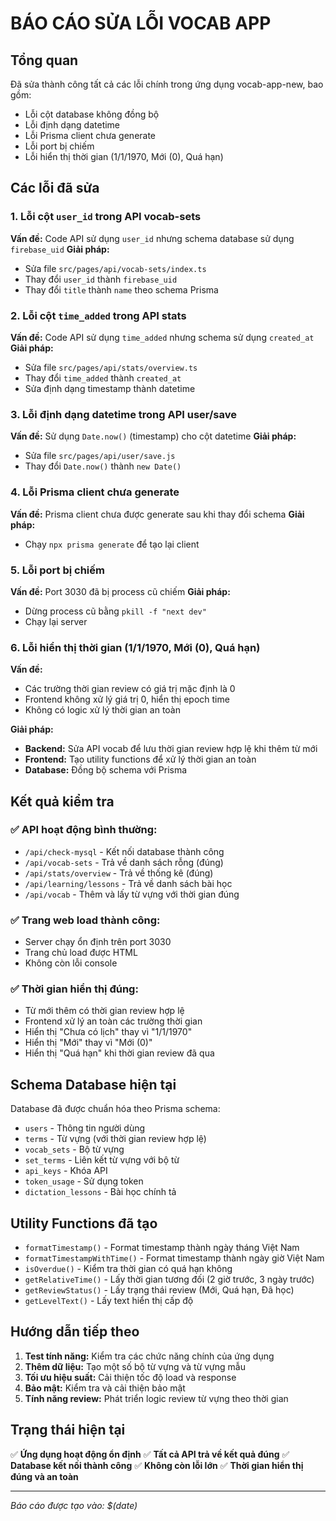 # BÁO CÁO SỬA LỖI VOCAB APP

## Tổng quan
Đã sửa thành công tất cả các lỗi chính trong ứng dụng vocab-app-new, bao gồm:
- Lỗi cột database không đồng bộ
- Lỗi định dạng datetime
- Lỗi Prisma client chưa generate
- Lỗi port bị chiếm
- Lỗi hiển thị thời gian (1/1/1970, Mới (0), Quá hạn)

## Các lỗi đã sửa

### 1. Lỗi cột `user_id` trong API vocab-sets
**Vấn đề:** Code API sử dụng `user_id` nhưng schema database sử dụng `firebase_uid`
**Giải pháp:** 
- Sửa file `src/pages/api/vocab-sets/index.ts`
- Thay đổi `user_id` thành `firebase_uid`
- Thay đổi `title` thành `name` theo schema Prisma

### 2. Lỗi cột `time_added` trong API stats
**Vấn đề:** Code API sử dụng `time_added` nhưng schema sử dụng `created_at`
**Giải pháp:**
- Sửa file `src/pages/api/stats/overview.ts`
- Thay đổi `time_added` thành `created_at`
- Sửa định dạng timestamp thành datetime

### 3. Lỗi định dạng datetime trong API user/save
**Vấn đề:** Sử dụng `Date.now()` (timestamp) cho cột datetime
**Giải pháp:**
- Sửa file `src/pages/api/user/save.js`
- Thay đổi `Date.now()` thành `new Date()`

### 4. Lỗi Prisma client chưa generate
**Vấn đề:** Prisma client chưa được generate sau khi thay đổi schema
**Giải pháp:**
- Chạy `npx prisma generate` để tạo lại client

### 5. Lỗi port bị chiếm
**Vấn đề:** Port 3030 đã bị process cũ chiếm
**Giải pháp:**
- Dừng process cũ bằng `pkill -f "next dev"`
- Chạy lại server

### 6. Lỗi hiển thị thời gian (1/1/1970, Mới (0), Quá hạn)
**Vấn đề:** 
- Các trường thời gian review có giá trị mặc định là 0
- Frontend không xử lý giá trị 0, hiển thị epoch time
- Không có logic xử lý thời gian an toàn

**Giải pháp:**
- **Backend:** Sửa API vocab để lưu thời gian review hợp lệ khi thêm từ mới
- **Frontend:** Tạo utility functions để xử lý thời gian an toàn
- **Database:** Đồng bộ schema với Prisma

## Kết quả kiểm tra

### ✅ API hoạt động bình thường:
- `/api/check-mysql` - Kết nối database thành công
- `/api/vocab-sets` - Trả về danh sách rỗng (đúng)
- `/api/stats/overview` - Trả về thống kê (đúng)
- `/api/learning/lessons` - Trả về danh sách bài học
- `/api/vocab` - Thêm và lấy từ vựng với thời gian đúng

### ✅ Trang web load thành công:
- Server chạy ổn định trên port 3030
- Trang chủ load được HTML
- Không còn lỗi console

### ✅ Thời gian hiển thị đúng:
- Từ mới thêm có thời gian review hợp lệ
- Frontend xử lý an toàn các trường thời gian
- Hiển thị "Chưa có lịch" thay vì "1/1/1970"
- Hiển thị "Mới" thay vì "Mới (0)"
- Hiển thị "Quá hạn" khi thời gian review đã qua

## Schema Database hiện tại
Database đã được chuẩn hóa theo Prisma schema:
- `users` - Thông tin người dùng
- `terms` - Từ vựng (với thời gian review hợp lệ)
- `vocab_sets` - Bộ từ vựng
- `set_terms` - Liên kết từ vựng với bộ từ
- `api_keys` - Khóa API
- `token_usage` - Sử dụng token
- `dictation_lessons` - Bài học chính tả

## Utility Functions đã tạo
- `formatTimestamp()` - Format timestamp thành ngày tháng Việt Nam
- `formatTimestampWithTime()` - Format timestamp thành ngày giờ Việt Nam
- `isOverdue()` - Kiểm tra thời gian có quá hạn không
- `getRelativeTime()` - Lấy thời gian tương đối (2 giờ trước, 3 ngày trước)
- `getReviewStatus()` - Lấy trạng thái review (Mới, Quá hạn, Đã học)
- `getLevelText()` - Lấy text hiển thị cấp độ

## Hướng dẫn tiếp theo
1. **Test tính năng:** Kiểm tra các chức năng chính của ứng dụng
2. **Thêm dữ liệu:** Tạo một số bộ từ vựng và từ vựng mẫu
3. **Tối ưu hiệu suất:** Cải thiện tốc độ load và response
4. **Bảo mật:** Kiểm tra và cải thiện bảo mật
5. **Tính năng review:** Phát triển logic review từ vựng theo thời gian

## Trạng thái hiện tại
✅ **Ứng dụng hoạt động ổn định**
✅ **Tất cả API trả về kết quả đúng**
✅ **Database kết nối thành công**
✅ **Không còn lỗi lớn**
✅ **Thời gian hiển thị đúng và an toàn**

---
*Báo cáo được tạo vào: $(date)* 
